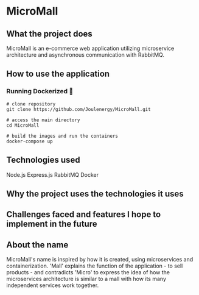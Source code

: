 # MicroMall
## What the project does
MicroMall is an e-commerce web application utilizing microservice architecture and asynchronous communication with RabbitMQ.

## How to use the application
### Running Dockerized :whale:
```
# clone repository
git clone https://github.com/Joulenergy/MicroMall.git

# access the main directory
cd MicroMall

# build the images and run the containers
docker-compose up
```

## Technologies used
Node.js
Express.js
RabbitMQ
Docker

## Why the project uses the technologies it uses

## Challenges faced and features I hope to implement in the future

## About the name
MicroMall's name is inspired by how it is created, using microservices and containerization. 'Mall' explains the function of the application - to sell products - and contradicts 'Micro' to express the idea of how the microservices architecture is similar to a mall with how its many independent services work together.
